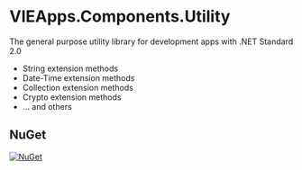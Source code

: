 # VIEApps.Components.Utility
The general purpose utility library for development apps with .NET Standard 2.0
- String extension methods
- Date-Time extension methods
- Collection extension methods
- Crypto extension methods
- ... and others

## NuGet
[![NuGet](https://img.shields.io/nuget/v/VIEApps.Components.Utility.svg)](https://www.nuget.org/packages/VIEApps.Components.Utility/)
